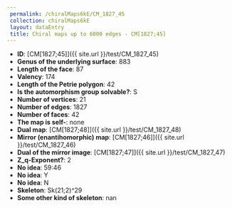```yaml
--- 
 permalink: /chiralMaps6kE/CM_1827_45 
 collection: chiralMaps6kE
 layout: dataEntry
 title: Chiral maps up to 6000 edges - CM[1827;45]
---
```


- **ID**: [CM[1827;45]]({{ site.url }}/test/CM_1827_45)
- **Genus of the underlying surface**: 883
- **Length of the face**: 87
- **Valency**: 174
- **Length of the Petrie polygon**: 42
- **Is the automorphism group solvable?**: S
- **Number of vertices**: 21
- **Number of edges**: 1827
- **Number of faces**: 42
- **The map is self-**: none
- **Dual map**: [CM[1827;48]]({{ site.url }}/test/CM_1827_48)
- **Mirror (enantihomorphic) map**: [CM[1827;46]]({{ site.url }}/test/CM_1827_46)
- **Dual of the mirror image**: [CM[1827;47]]({{ site.url }}/test/CM_1827_47)
- **Z_q-Exponent?**: 2
- **No idea**:  59:46
- **No idea**: Y
- **No idea**: N
- **Skeleton**: Sk(21;2)^29
- **Some other kind of skeleton**: nan
